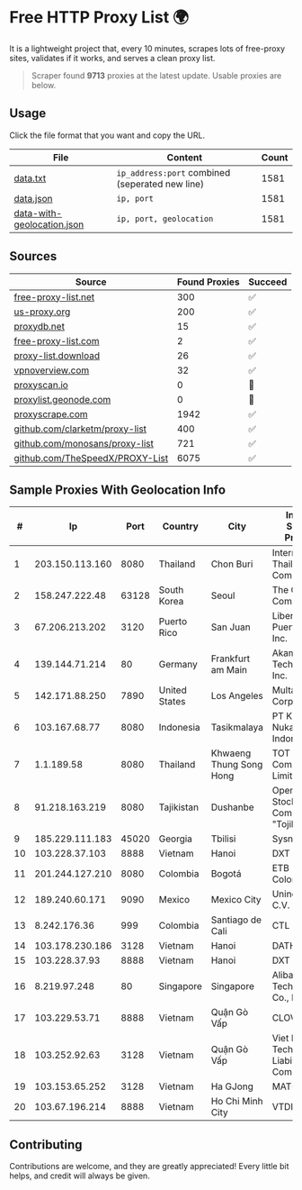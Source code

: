 
# Free HTTP Proxy List 🌍

It is a lightweight project that, every 10 minutes, scrapes lots of free-proxy sites, validates if it works, and serves a clean proxy list.


> Scraper found **9713** proxies at the latest update. Usable proxies are below.

## Usage

Click the file format that you want and copy the URL.


|File|Content|Count|
|----|-------|-----|
|[data.txt](https://raw.githubusercontent.com/themiralay/Proxy-List-World/master/data.txt)|`ip_address:port` combined (seperated new line)|1581|
|[data.json](https://raw.githubusercontent.com/themiralay/Proxy-List-World/master/data.json)|`ip, port`|1581|
|[data-with-geolocation.json](https://raw.githubusercontent.com/themiralay/Proxy-List-World/master/data-with-geolocation.json)|`ip, port, geolocation`|1581|

## Sources

|Source|Found Proxies|Succeed|
|------|-------------|-------|
|[free-proxy-list.net](https://free-proxy-list.net)|300|✅|
|[us-proxy.org](https://www.us-proxy.org)|200|✅|
|[proxydb.net](http://proxydb.net)|15|✅|
|[free-proxy-list.com](https://free-proxy-list.com/?page=&port=&type%5B%5D=http&type%5B%5D=https&up_time=0&search=Search)|2|✅|
|[proxy-list.download](https://www.proxy-list.download/HTTP)|26|✅|
|[vpnoverview.com](https://vpnoverview.com/privacy/anonymous-browsing/free-proxy-servers)|32|✅|
|[proxyscan.io](https://www.proxyscan.io)|0|🚫|
|[proxylist.geonode.com](https://proxylist.geonode.com/api/proxy-list?limit=300&page=1&sort_by=lastChecked&sort_type=desc&protocols=http,https)|0|🚫|
|[proxyscrape.com](https://api.proxyscrape.com/v2/?request=displayproxies&protocol=http&timeout=10000&country=all&ssl=all&anonymity=all)|1942|✅|
|[github.com/clarketm/proxy-list](https://raw.githubusercontent.com/clarketm/proxy-list/master/proxy-list-raw.txt)|400|✅|
|[github.com/monosans/proxy-list](https://raw.githubusercontent.com/monosans/proxy-list/main/proxies/http.txt)|721|✅|
|[github.com/TheSpeedX/PROXY-List](https://raw.githubusercontent.com/TheSpeedX/PROXY-List/master/http.txt)|6075|✅|


## Sample Proxies With Geolocation Info

|#|Ip|Port|Country|City|Internet Service Provider|
|-|--|----|-------|----|-------------------------|
|1|203.150.113.160|8080|Thailand|Chon Buri|Internet Thailand Company Ltd.|
|2|158.247.222.48|63128|South Korea|Seoul|The Constant Company, LLC|
|3|67.206.213.202|3120|Puerto Rico|San Juan|Liberty Mobile Puerto Rico Inc.|
|4|139.144.71.214|80|Germany|Frankfurt am Main|Akamai Technologies, Inc.|
|5|142.171.88.250|7890|United States|Los Angeles|Multacom Corporation|
|6|103.167.68.77|8080|Indonesia|Tasikmalaya|PT Kataji Nukami Indonesia|
|7|1.1.189.58|8080|Thailand|Khwaeng Thung Song Hong|TOT Public Company Limited|
|8|91.218.163.219|8080|Tajikistan|Dushanbe|Opened Joint Stock Company "Tojiktelecom"|
|9|185.229.111.183|45020|Georgia|Tbilisi|Sysnet LLC|
|10|103.228.37.103|8888|Vietnam|Hanoi|DXT|
|11|201.244.127.210|8080|Colombia|Bogotá|ETB - Colombia|
|12|189.240.60.171|9090|Mexico|Mexico City|Uninet S.A. de C.V.|
|13|8.242.176.36|999|Colombia|Santiago de Cali|CTL Colombia|
|14|103.178.230.186|3128|Vietnam|Hanoi|DATHANH|
|15|103.228.37.93|8888|Vietnam|Hanoi|DXT|
|16|8.219.97.248|80|Singapore|Singapore|Alibaba (US) Technology Co., Ltd.|
|17|103.229.53.71|8888|Vietnam|Quận Gò Vấp|CLOVIET|
|18|103.252.92.63|3128|Vietnam|Quận Gò Vấp|Viet Digital Technology Liability Company|
|19|103.153.65.252|3128|Vietnam|Ha GJong|MAT-HN|
|20|103.67.196.214|8888|Vietnam|Ho Chi Minh City|VTDIGITAL|



## Contributing

Contributions are welcome, and they are greatly appreciated! Every
little bit helps, and credit will always be given.

